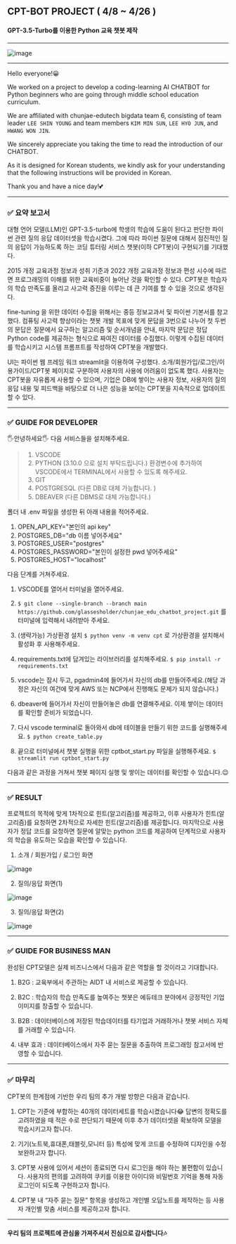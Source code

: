 ## CPT-BOT PROJECT ( 4/8 ~ 4/26 )
#### GPT-3.5-Turbo를 이용한 Python 교육 챗봇 제작
---
![image](https://github.com/glassesholder/chunjae_edu_chatbot_project/assets/150658909/dcfc0e4c-9102-4b39-8f37-f0e1b420980c)

---

Hello everyone!😀

We worked on a project to develop a coding-learning AI CHATBOT for Python beginners who are going through middle school education curriculum.

We are affiliated with chunjae-edutech bigdata team 6, consisting of team leader `LEE SHIN YOUNG` and team members `KIM MIN SUN`, `LEE HYO JUN`, and `HWANG WON JIN`.

We sincerely appreciate you taking the time to read the introduction of our CHATBOT.

As it is designed for Korean students, we kindly ask for your understanding that the following instructions will be provided in Korean.

Thank you and have a nice day!💕

---
### ✅ 요약 보고서
>
대형 언어 모델(LLM)인 GPT-3.5-turbo에 학생의 학습에 도움이 된다고 판단한 파이썬 관련 질의 응답 데이터셋을 학습시켰다. 그에 따라 파이썬 질문에 대해서 점진적인 질의 응답이 가능하도록 하는 코딩 튜터링 서비스 챗봇(이하 CPT봇)이 구현되기를 기대했다.

2015 개정 교육과정 정보과 성취 기준과 2022 개정 교육과정 정보과 편성 시수에 따르면 프로그래밍의 이해를 위한 교육비중이 늘어난 것을 확인할 수 있다. CPT봇은 학습자의 학습 만족도를 올리고 사고력 증진을 이루는 데 큰 기여를 할 수 있을 것으로 생각된다.

fine-tuning 을 위한 데이터 수집을 위해서는 중등 정보교과서 및 파이썬 기본서를 참고했다. 컴퓨팅 사고력 향상이라는 챗봇 개발 목표에 맞게 문답을 3번으로 나누어 첫 두번의 문답은 질문에서 요구하는 알고리즘 및 순서개념을 안내, 마지막 문답은 정답 Python code를 제공하는 형식으로 짜여진 데이터를 수집했다. 이렇게 수집된 데이터를 학습시키고 시스템 프롬프트를 작성하여 CPT봇을 개발했다. 

UI는 파이썬 웹 프레임 워크 streamlit을 이용하여 구성했다. 소개/회원가입/로그인/이용가이드/CPT봇 페이지로 구분하여 사용자의 사용에 어려움이 없도록 했다. 사용자는 CPT봇을 자유롭게 사용할 수 있으며, 기업은 DB에 쌓이는 사용자 정보, 사용자의 질의응답 내용 및 피드백을 바탕으로 더 나은 성능을 보이는 CPT봇을 지속적으로 업데이트 할 수 있다.

---
### ✅ GUIDE FOR DEVELOPER

🖐안녕하세요🖐
다음 서비스들을 설치해주세요.
> 1. VSCODE
> 2. PYTHON (3.10.0 으로 설치 부탁드립니다.)
환경변수에 추가하여 VSCODE에서 TERMINAL에서 사용할 수 있도록 해주세요.
> 3. GIT
> 4. POSTGRESQL (다른 DB로 대체 가능합니다. )
> 5. DBEAVER (다른 DBMS로 대체 가능합니다.)

폴더 내 .env 파일을 생성한 뒤 아래 내용을 적어주세요. <br>
1. OPEN_API_KEY="본인의 api key" <br>
2. POSTGRES_DB="db 이름 넣어주세요" <br>
3. POSTGRES_USER="postgres" <br>
4. POSTGRES_PASSWORD="본인이 설정한 pwd 넣어주세요" <br>
5. POSTGRES_HOST="localhost"

다음 단계를 거쳐주세요.


1. VSCODE를 열어서 터미널을 열어주세요.

2. ```$ git clone --single-branch --branch main https://github.com/glassesholder/chunjae_edu_chatbot_project.git```
를 터미널에 입력해서 내려받아 주세요.

3. (생략가능) 가상환경 설치
```$ python venv -m venv cpt```
로 가상환경을 설치해서 활성화 후 사용해주세요.

4. requirements.txt에 담겨있는 라이브러리를 설치해주세요.
```$ pip install -r requirements.txt```

5. vscode는 잠시 두고, pgadmin4에 들어가서 자신의 db를 만들어주세요.(해당 과정은 자신의 여건에 맞게 AWS 또는 NCP에서 진행해도 문제가 되지 않습니다.)

6. dbeaver에 들어가서 자신이 만들어놓은 db를 연결해주세요. 이제 쌓이는 데이터를 확인할 준비가 되었습니다.

7. 다시 vscode terminal로 돌아와서 db에 테이블을 만들기 위한 코드를 실행해주세요.
```$ python create_table.py```

8. 끝으로 터미널에서 챗봇 실행을 위한 cptbot_start.py 파일을 실행해주세요.
```$ streamlit run cptbot_start.py```

다음과 같은 과정을 거쳐서 챗봇 페이지 실행 및 쌓이는 데이터를 확인할 수 있습니다.😉

---
### ✅ RESULT

>
프로젝트의 목적에 맞게 1차적으로 힌트(알고리즘)를 제공하고, 이후 사용자가 힌트(알고리즘)를 요청하면 2차적으로 자세한 힌트(알고리즘)를 제공합니다. 마지막으로 사용자가 정답 코드를 요청하면 질문에 알맞는 python 코드를 제공하여 단계적으로 사용자의 학습을 유도하는 모습을 확인할 수 있습니다.

1. 소개 / 회원가입 / 로그인 화면

![image](https://github.com/glassesholder/chunjae_edu_chatbot_project/assets/150658909/aacb10db-7b5a-4c0f-947f-12f44dd53fc3)

2. 질의/응답 화면(1)

![image](https://github.com/glassesholder/chunjae_edu_chatbot_project/assets/150658909/45c146c8-bbc9-49b1-95f3-d77fbe3b3058)

3. 질의/응답 화면(2)

![image](https://github.com/glassesholder/chunjae_edu_chatbot_project/assets/150658909/7dc5229f-82a5-4e45-9c55-87c16a0e8ba7)

---
### ✅ GUIDE FOR BUSINESS MAN

완성된 CPT모델은 실제 비즈니스에서 다음과 같은 역할을 할 것이라고 기대합니다.

1. B2G : 교육부에서 주관하는 AIDT 내 서비스로 제공할 수 있습니다.

2. B2C : 학습자의 학습 만족도를 높여주는 챗봇은 에듀테크 분야에서 긍정적인 기업이미지를 창출할 수 있습니다.

3. B2B : 데이터베이스에 저장된 학습데이터를 타기업과 거래하거나 챗봇 서비스 자체를 거래할 수 있습니다.

4. 내부 효과 : 데이터베이스에서 자주 묻는 질문을 추출하여 프로그래밍 참고서에 반영할 수 있습니다.

---
### ✅ 마무리

CPT봇의 한계점에 기반한 우리 팀의 추가 개발 방향은 다음과 같습니다.

1. CPT는 기준에 부합하는 40개의 데이터세트를 학습시켰습니다😂 답변의 정확도를 고려하였을 때 적은 수로 판단되기 때문에 이후 추가 데이터셋을 확보하여 모델을 학습시키고자 합니다.

2. 기기(노트북,휴대폰,태블릿,모니터 등) 특성에 맞게 코드를 수정하여 디자인을 수정 보완하고자 합니다.
  
4. CPT봇 사용에 있어서 세션이 종료되면 다시 로그인을 해야 하는 불편함이 있습니다. 사용자의 편의를 고려하여 쿠키를 이용한 아이디와 비밀번호 기억을 통해 자동 로그인이 되도록 구현하고자 합니다.

5. CPT봇 내 “자주 묻는 질문” 항목을 생성하고 개인별 오답노트를 제작하는 등 사용자 개인별 맞춤 서비스를 제공하고자 합니다.

---

#### 우리 팀의 프로젝트에 관심을 가져주셔서 진심으로 감사합니다🎶
